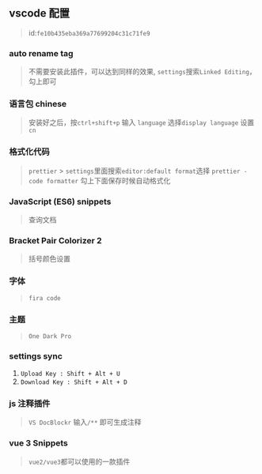 ## vscode 配置

> id:`fe10b435eba369a77699204c31c71fe9`

### auto rename tag

> 不需要安装此插件，可以达到同样的效果, `settings`搜索`Linked Editing`，勾上即可

### 语言包 chinese

> 安装好之后，按`ctrl+shift+p` 输入 `language` 选择`display language` 设置 `cn`

### 格式化代码

> `prettier` > `settings`里面搜索`editor:default format`选择 `prettier - code formatter`
> 勾上下面保存时候自动格式化

### JavaScript (ES6) snippets

> 查询文档

### Bracket Pair Colorizer 2

> 括号颜色设置

### 字体

> `fira code`

### 主题

> `One Dark Pro`

### settings sync

1. `Upload Key : Shift + Alt + U`
2. `Download Key : Shift + Alt + D`

### js 注释插件

> `VS DocBlockr` 输入`/**` 即可生成注释

### vue 3 Snippets

> `vue2/vue3`都可以使用的一款插件
